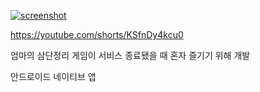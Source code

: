 [![screenshot](https://github.com/user-attachments/assets/3857fed6-85b0-4ca5-b217-49ecfcef1da0)](https://youtube.com/shorts/KSfnDy4kcu0)

https://youtube.com/shorts/KSfnDy4kcu0



엄마의 삼단정리 게임이 서비스 종료됐을 때
혼자 즐기기 위해 개발

안드로이드 네이티브 앱
